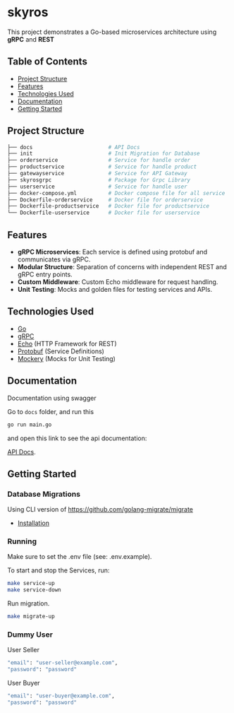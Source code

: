 # skyros

This project demonstrates a Go-based microservices architecture using **gRPC** and **REST**

## Table of Contents

- [Project Structure](#project-structure)
- [Features](#features)
- [Technologies Used](#technologies-used)
- [Documentation](#documentation)
- [Getting Started](#getting-started)

## Project Structure

```bash
├── docs                        # API Docs
├── init                        # Init Migration for Database
├── orderservice                # Service for handle order
├── productservice              # Service for handle product
├── gatewayservice              # Service for API Gateway
├── skyrosgrpc                  # Package for Grpc Library
├── userservice                 # Service for handle user
├── docker-compose.yml          # Docker compose file for all service
├── Dockerfile-orderservice     # Docker file for orderservice
├── Dockerfile-productservice   # Docker file for productservice
└── Dockerfile-userservice      # Docker file for userservice
```

## Features

- **gRPC Microservices**: Each service is defined using protobuf and communicates via gRPC.
- **Modular Structure**: Separation of concerns with independent REST and gRPC entry points.
- **Custom Middleware**: Custom Echo middleware for request handling.
- **Unit Testing**: Mocks and golden files for testing services and APIs.

## Technologies Used

- [Go](https://golang.org/)
- [gRPC](https://grpc.io/)
- [Echo](https://echo.labstack.com/) (HTTP Framework for REST)
- [Protobuf](https://developers.google.com/protocol-buffers) (Service Definitions)
- [Mockery](https://github.com/vektra/mockery) (Mocks for Unit Testing)

## Documentation

Documentation using swagger

Go to `docs` folder, and run this

```bash
go run main.go
```

and open this link to see the api documentation:

[API Docs](http://localhost:8080/docs).

## Getting Started

### Database Migrations

Using CLI version of <https://github.com/golang-migrate/migrate>

- [Installation](https://github.com/golang-migrate/migrate/tree/master/cmd/migrate)

### Running

Make sure to set the .env file (see: .env.example).

To start and stop the Services, run:

```bash
make service-up
make service-down
```

Run migration.

```bash
make migrate-up
```

### Dummy User

User Seller

```bash
"email": "user-seller@example.com",
"password": "password"
```

User Buyer

```bash
"email": "user-buyer@example.com",
"password": "password"
```
